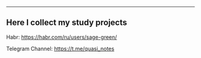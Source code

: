 ------------------------------------
  Here I collect my study projects   
------------------------------------ 
Habr:
https://habr.com/ru/users/sage-green/

Telegram Channel: https://t.me/quasi_notes




